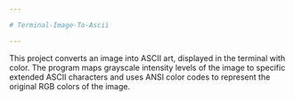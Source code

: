 ```yaml
---

# Terminal-Image-To-Ascii

---
```

This project converts an image into ASCII art, displayed in the terminal with color. The program maps grayscale intensity levels of the image to specific extended ASCII characters and uses ANSI color 
codes to represent the original RGB colors of the image.






